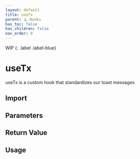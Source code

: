 ```yaml
---
layout: default
title: useTx
parent: 🪝 Hooks
has_toc: false
has_children: false
nav_order: 8
---
```


WIP
{: .label .label-blue}
# useTx

useTx is a custom hook that standardizes our toast messages

## Import

## Parameters

## Return Value

## Usage